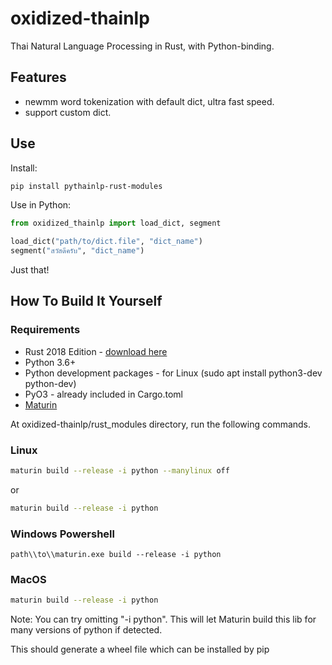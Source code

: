 # oxidized-thainlp

Thai Natural Language Processing in Rust, with Python-binding.

## Features

- newmm word tokenization with default dict, ultra fast speed.
- support custom dict.

## Use

Install:
```bash
pip install pythainlp-rust-modules
```

Use in Python:
```python
from oxidized_thainlp import load_dict, segment

load_dict("path/to/dict.file", "dict_name")
segment("สวัสดีครับ", "dict_name")
```

Just that!

## How To Build It Yourself

### Requirements

- Rust 2018 Edition - [download here](https://www.rust-lang.org/tools/install)
- Python 3.6+
- Python development packages - for Linux (sudo apt install python3-dev python-dev)
- PyO3 - already included in Cargo.toml
- [Maturin](https://github.com/PyO3/maturin)

At oxidized-thainlp/rust_modules directory, run the following commands.

### Linux
```bash
maturin build --release -i python --manylinux off
```
or
```bash
maturin build --release -i python
```

### Windows Powershell
```shell
path\\to\\maturin.exe build --release -i python
```

### MacOS
```zsh
maturin build --release -i python
```

Note: You can try omitting "-i python". This will let Maturin build this lib for many versions of python if detected.

This should generate a wheel file which can be installed by pip

